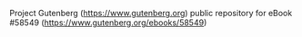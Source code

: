 Project Gutenberg (https://www.gutenberg.org) public repository for
eBook #58549 (https://www.gutenberg.org/ebooks/58549)
